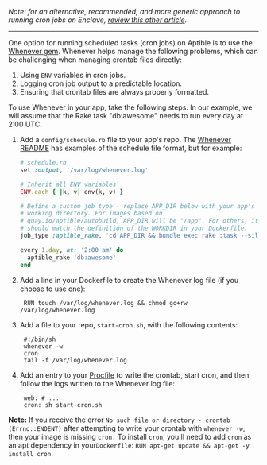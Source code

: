 _Note: for an alternative, recommended, and more generic approach to running
cron jobs on Enclave, [review this other article][how-to-run-scheduled-tasks]._

---

One option for running scheduled tasks (cron jobs) on Aptible is to use the
[Whenever gem](https://github.com/javan/whenever). Whenever helps manage the
following problems, which can be challenging when managing crontab files
directly:

1. Using `ENV` variables in cron jobs.
2. Logging cron job output to a predictable location.
3. Ensuring that crontab files are always properly formatted.

To use Whenever in your app, take the following steps. In our example, we will
assume that the Rake task "db:awesome" needs to run every day at 2:00 UTC.

1. Add a `config/schedule.rb` file to your app's repo. The [Whenever
   README](https://github.com/javan/whenever#example-schedulerb-file) has
   examples of the schedule file format, but for example:

    ```ruby
    # schedule.rb
    set :output, '/var/log/whenever.log'

    # Inherit all ENV variables
    ENV.each { |k, v| env(k, v) }

    # Define a custom job type - replace APP_DIR below with your app's
    # working directory. For images based on
    # quay.io/aptible/autobuild, APP_DIR will be "/app". For others, it
    # should match the definition of the WORKDIR in your Dockerfile.
    job_type :aptible_rake, 'cd APP_DIR && bundle exec rake :task --silent :output'

    every 1.day, at: '2:00 am' do
      aptible_rake 'db:awesome'
    end
    ```

2. Add a line in your Dockerfile to create the Whenever log file (if you choose
   to use one):

        RUN touch /var/log/whenever.log && chmod go+rw /var/log/whenever.log

3. Add a file to your repo, `start-cron.sh`, with the following contents:

        #!/bin/sh
        whenever -w
        cron
        tail -f /var/log/whenever.log

4. Add an entry to your [Procfile][about-services] to write the crontab,
   start cron, and then follow the logs written to the Whenever log file:

        web: # ...
        cron: sh start-cron.sh

**Note:** If you receive the error `No such file or directory - crontab
(Errno::ENOENT)` after attempting to write your crontab with `whenever -w`,
then your image is missing `cron.` To install `cron`, you'll need to add `cron`
as an apt dependency in your`Dockerfile`: `RUN apt-get update && apt-get -y
install cron`.

  [about-services]: /support/topics/enclave/about-services/
  [how-to-run-scheduled-tasks]: /support/topics/enclave/how-to-run-scheduled-tasks
